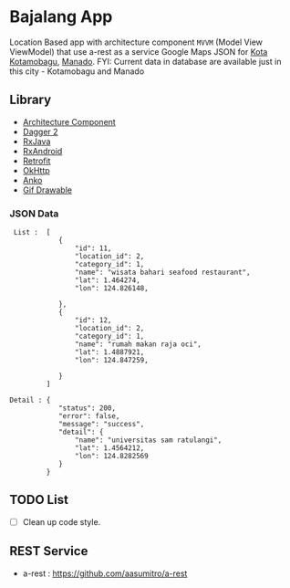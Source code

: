 # Bajalang App
Location Based app with architecture component `MVVM` (Model View ViewModel) that use a-rest as a service
Google Maps JSON for 
[Kota Kotamobagu](http://maps.googleapis.com/maps/api/geocode/json?latlng=0.7368422,124.3155934&sensor=true), 
[Manado](http://maps.googleapis.com/maps/api/geocode/json?latlng=1.5408144,124.7144464&sensor=true). 
FYI: Current data in database are available just in this city - Kotamobagu and Manado 

## Library

  - [Architecture Component](https://developer.android.com/topic/libraries/architecture/adding-components.html)
  - [Dagger 2](https://github.com/google/dagger)
  - [RxJava](https://github.com/ReactiveX/Rxjava)
  - [RxAndroid](https://github.com/ReactiveX/RxAndroid)
  - [Retrofit](https://github.com/square/retrofit)
  - [OkHttp](https://github.com/square/okhttp)
  - [Anko](https://github.com/Kotlin/anko)
  - [Gif Drawable](https://github.com/koral--/android-gif-drawable)

### JSON Data

    
     List :  [
                {
                    "id": 11,
                    "location_id": 2,
                    "category_id": 1,
                    "name": "wisata bahari seafood restaurant",
                    "lat": 1.464274,
                    "lon": 124.826148,
                   
                },
                {
                    "id": 12,
                    "location_id": 2,
                    "category_id": 1,
                    "name": "rumah makan raja oci",
                    "lat": 1.4887921,
                    "lon": 124.847259,
               
                }
             ]
    
    Detail : {
                "status": 200,
                "error": false,
                "message": "success",
                "detail": {
                    "name": "universitas sam ratulangi",
                    "lat": 1.4564212,
                    "lon": 124.8282569
                }
             }

    
## TODO List
  - [ ] Clean up code style.

## REST Service
- a-rest : https://github.com/aasumitro/a-rest

